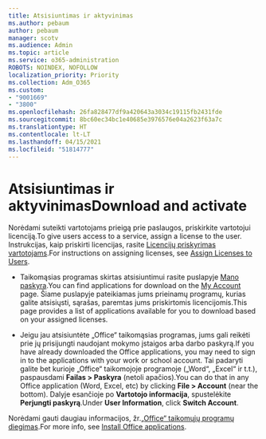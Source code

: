 ```yaml
---
title: Atsisiuntimas ir aktyvinimas
ms.author: pebaum
author: pebaum
manager: scotv
ms.audience: Admin
ms.topic: article
ms.service: o365-administration
ROBOTS: NOINDEX, NOFOLLOW
localization_priority: Priority
ms.collection: Adm_O365
ms.custom:
- "9001669"
- "3800"
ms.openlocfilehash: 26fa828477df9a420643a3034c19115fb2431fde
ms.sourcegitcommit: 8bc60ec34bc1e40685e3976576e04a2623f63a7c
ms.translationtype: HT
ms.contentlocale: lt-LT
ms.lasthandoff: 04/15/2021
ms.locfileid: "51814777"
---
```

# <a name="download-and-activate"></a><span data-ttu-id="69c83-102">Atsisiuntimas ir aktyvinimas</span><span class="sxs-lookup"><span data-stu-id="69c83-102">Download and activate</span></span>

<span data-ttu-id="69c83-103">Norėdami suteikti vartotojams prieigą prie paslaugos, priskirkite vartotojui licenciją.</span><span class="sxs-lookup"><span data-stu-id="69c83-103">To give users access to a service, assign a license to the user.</span></span> <span data-ttu-id="69c83-104">Instrukcijas, kaip priskirti licencijas, rasite [Licencijų priskyrimas vartotojams](https://docs.microsoft.com/microsoft-365/admin/manage/assign-licenses-to-users).</span><span class="sxs-lookup"><span data-stu-id="69c83-104">For instructions on assigning licenses, see [Assign Licenses to Users](https://docs.microsoft.com/microsoft-365/admin/manage/assign-licenses-to-users).</span></span>

- <span data-ttu-id="69c83-105">Taikomąsias programas skirtas atsisiuntimui rasite puslapyje [Mano paskyra](https://portal.office.com/account/#installs).</span><span class="sxs-lookup"><span data-stu-id="69c83-105">You can find applications for download on the [My Account](https://portal.office.com/account/#installs) page.</span></span> <span data-ttu-id="69c83-106">Šiame puslapyje pateikiamas jums prieinamų programų, kurias galite atsisiųsti, sąrašas, paremtas jums priskirtomis licencijomis.</span><span class="sxs-lookup"><span data-stu-id="69c83-106">This page provides a list of applications available for you to download based on your assigned licenses.</span></span> 

- <span data-ttu-id="69c83-107">Jeigu jau atsisiuntėte „Office“ taikomąsias programas, jums gali reikėti prie jų prisijungti naudojant mokymo įstaigos arba darbo paskyrą.</span><span class="sxs-lookup"><span data-stu-id="69c83-107">If you have already downloaded the Office applications, you may need to sign in to the applications with your work or school account.</span></span> <span data-ttu-id="69c83-108">Tai padaryti galite bet kurioje „Office“ taikomojoje programoje („Word“, „Excel“ ir t.t.), paspausdami **Failas > Paskyra** (netoli apačios).</span><span class="sxs-lookup"><span data-stu-id="69c83-108">You can do that in any Office application (Word, Excel, etc) by clicking **File > Account** (near the bottom).</span></span> <span data-ttu-id="69c83-109">Dalyje esančioje po **Vartotojo informacija**, spustelėkite **Perjungti paskyrą**.</span><span class="sxs-lookup"><span data-stu-id="69c83-109">Under **User Information**, click **Switch Account**.</span></span>

<span data-ttu-id="69c83-110">Norėdami gauti daugiau informacijos, žr.[„Office“ taikomųjų programų diegimas](https://docs.microsoft.com/microsoft-365/admin/setup/install-applications).</span><span class="sxs-lookup"><span data-stu-id="69c83-110">For more info, see [Install Office applications](https://docs.microsoft.com/microsoft-365/admin/setup/install-applications).</span></span>
